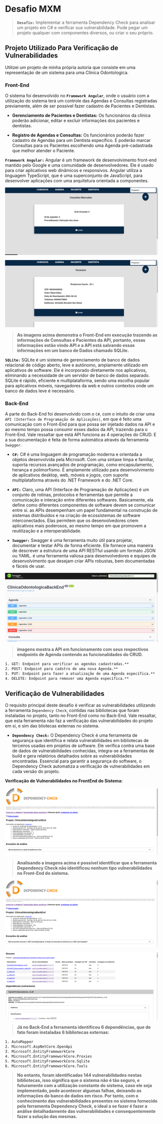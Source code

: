 # Desafio MXM

>**`Desafio:`** Implementar a ferramenta Dependency Check para analisar um projeto em C# e verificar sua vulnerabilidade. Pode pegar um projeto qualquer com componentes diversos, ou criar o seu próprio.

## Projeto Utilizado Para Verificação de Vulnerabilidades

Utilizei um projeto de minha própria autoria que consiste em uma representação de um sistema para uma Clínica Odontologica.

### Front-End

O sistema foi desenvolvido no **`Framework Angular`**, onde o usuário com a utilização do sistema terá um controle das Agendas e Consultas registradas previamente, além de ser possível fazer cadastro de Pacientes e Dentistas.

- **Gerenciamento de Pacientes e Dentistas:** Os funcionários da clínica poderão adicionar, editar e excluir informações dos pacientes e dentistas.

- **Registro de Agendas e Consultas:** Os funcionários poderão fazer cadastro de Agendas para um Dentista específico. E poderão marcar Consultas para os Pacientes escolhendo uma Agenda pré-cadastrada que melhor atender o Paciente.

**`Framework Angular:`** Angular é um framework de desenvolvimento front-end mantido pelo Google e uma comunidade de desenvolvedores. Ele é usado para criar aplicativos web dinâmicos e responsivos. Angular utiliza a linguagem TypeScript, que é uma superconjunto de JavaScript, para desenvolver aplicações com uma arquitetura orientada a componentes.

![AngularFrontEnd](ImagensProjeto/pagina_consulta.png)

![AngularFrontEnd](ImagensProjeto/pagina_paciente.png)

>**As imagens acima demonstra o Front-End em execução trazendo as informações de Consultas e Pacientes da API, portanto, essas informações estão vindo API e a API está salvando essas informações em um banco de Dados chamado SQLite.**

**`SQLite:`** SQLite é um sistema de gerenciamento de banco de dados relacional de código aberto, leve e autônomo, amplamente utilizado em aplicativos de software. Ele é incorporado diretamente nos aplicativos, eliminando a necessidade de um servidor de banco de dados separado. SQLite é rápido, eficiente e multiplataforma, sendo uma escolha popular para aplicativos móveis, navegadores da web e outros contextos onde um banco de dados leve é necessário.

### Back-End

A parte do Back-End foi desenvolvido com o `C#`, com o intuito de criar uma `API (Interface de Programação de Aplicações)`, em que é feito uma comunicação com o Front-End para que possa ser injetado dados na API e ao mesmo tempo possa consumir esses dados da API, trazendo para o Front-End. Vale ressaltar que está API funciona as 4 operações do CRUD. E a sua documentação é feita de forma automática através da ferramenta `Swagger`.

- **`C#:`** C# é uma linguagem de programação moderna e orientada a objetos desenvolvida pela Microsoft. Com uma sintaxe limpa e familiar, suporta recursos avançados de programação, como encapsulamento, herança e polimorfismo. É amplamente utilizado para desenvolvimento de aplicativos desktop, web, móveis e jogos, com suporte multiplataforma através do .NET Framework e do .NET Core.

- **`API:`** Claro, uma API (Interface de Programação de Aplicações) é um conjunto de rotinas, protocolos e ferramentas que permite a comunicação e interação entre diferentes softwares. Basicamente, ela define como diferentes componentes de software devem se comunicar entre si. as APIs desempenham um papel fundamental na construção de sistemas distribuídos e na criação de ecossistemas de software interconectados. Elas permitem que os desenvolvedores criem aplicativos mais poderosos, ao mesmo tempo em que promovem a reutilização e a interoperabilidade.

- **`Swagger:`** Swagger é uma ferramenta muito útil para projetar, documentar e testar APIs de forma eficiente. Ele fornece uma maneira de descrever a estrutura de uma API RESTful usando um formato JSON ou YAML. é uma ferramenta valiosa para desenvolvedores e equipes de desenvolvimento que desejam criar APIs robustas, bem documentadas e fáceis de usar.

![Swagger](ImagensProjeto/pagina_swagger.png)

>**imagens mostra a API em funcionamento com seus respectivos endpoints de Agenda contendo as funcionalidades do CRUD.**

    1. GET: Endpoint para verificar as agendas cadastradas.**
    2. POST: Endpoint para cadstro de uma nova Agenda.**
    3. PUT: Endpoint para fazer a atualização de uma Agenda específica.**
    4. DELETE: Endpoint para remover uma Agenda específica.**

## Verificação de Vulnerabilidades

O requisito principal deste desafio é verificar as vulnerabilidades utilizando a ferramenta `Dependency Check`, contidas nas bibliotecas que foram instaladas no projeto, tanto no Front-End como no Back-End. Vale ressaltar, que esta ferramenta não faz a verificação das vulnerabilidades do projeto em si, e sim das bliotecas externas no sistema.

- **`Dependency Check:`** O Dependency Check é uma ferramenta de segurança que identifica e relata vulnerabilidades em bibliotecas de terceiros usadas em projetos de software. Ele verifica contra uma base de dados de vulnerabilidades conhecidas, integra-se a ferramentas de build e gera relatórios detalhados sobre as vulnerabilidades encontradas. Essencial para garantir a segurança do software, o Dependency Check automatiza a verificação de vulnerabilidades em cada versão do projeto.

**Verificação de Vulnerabilidades no FrontEnd do Sistema:**

![DependencyCheckFrontEnd](ImagensProjeto/dep_check_pag_inicial_frontend.png)

>**Analisando a imagens acima é possível identificar que a ferramenta Dependency Check não identificou nenhum tipo vulnerabilidades no Front-End do sistema.**

![DependencyCheckBackEnd](ImagensProjeto/dep_check_pag_inicial_backend.png)

![DependencyCheckBackEnd](ImagensProjeto/dep_check_pag_resumo_backend.png)

>**Já no Back-End a ferramenta identificou 6 dependências, que de fato foram instaladas 6 bibliotecas externas:**

    1. AutoMapper
    2. Microsoft.AspNetCore.OpenApi
    3. Microsoft.EntityFrameworkCore
    4. Microsoft.EntityFrameworkCore.Proxies
    5. Microsoft.EntityFrameworkCore.Sqlite
    6. Microsoft.EntityFrameworkCore.Tools

>**No entanto, foram identificadas 144 vulnerabilidades nestas bibliotecas, isso significa que o sistema não é tão seguro, e futuramente com a utilização constante do sistema, caso ele seja implementado, pode acontecer algumas falhas, deixando as informações do banco de dados em risco. Por tanto, com o conhecimento das vulnerabilidades presentes no sistema fornecido pela ferramenta Dependency Check, o ideal a se fazer é fazer a análise detalhadamente das vulnerabilidades e consequentemente fazer a solução das mesmas.**
